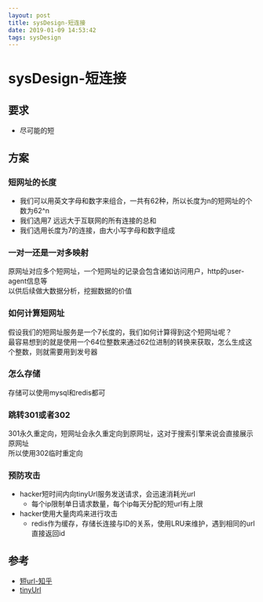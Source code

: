 ```yaml
--- 
layout: post 
title: sysDesign-短连接 
date: 2019-01-09 14:53:42 
tags: sysDesign 
---
```

# sysDesign-短连接
## 要求
* 尽可能的短

## 方案
### 短网址的长度
* 我们可以用英文字母和数字来组合，一共有62种，所以长度为n的短网址的个数为62^n
* 我们选用7 远远大于互联网的所有连接的总和
* 我们选用长度为7的连接，由大小写字母和数字组成

### 一对一还是一对多映射
原网址对应多个短网址，一个短网址的记录会包含诸如访问用户，http的user-agent信息等   
以供后续做大数据分析，挖掘数据的价值

### 如何计算短网址
假设我们的短网址服务是一个7长度的，我们如何计算得到这个短网址呢？  
最容易想到的就是使用一个64位整数来通过62位进制的转换来获取，怎么生成这个整数，则就需要用到发号器

### 怎么存储
存储可以使用mysql和redis都可

### 跳转301或者302
301永久重定向，短网址会永久重定向到原网址，这对于搜索引擎来说会直接展示原网址  
所以使用302临时重定向

### 预防攻击
* hacker短时间内向tinyUrl服务发送请求，会迅速消耗光url  
    * 每个ip限制单日请求数量，每个ip每天分配的短url有上限
* hacker使用大量肉鸡来进行攻击
    * redis作为缓存，存储长连接与ID的关系，使用LRU来维护，遇到相同的url直接返回id

## 参考
* [短url-知乎](https://www.zhihu.com/question/29270034)
* [tinyUrl](https://soulmachine.gitbooks.io/system-design/content/cn/tinyurl.html)
